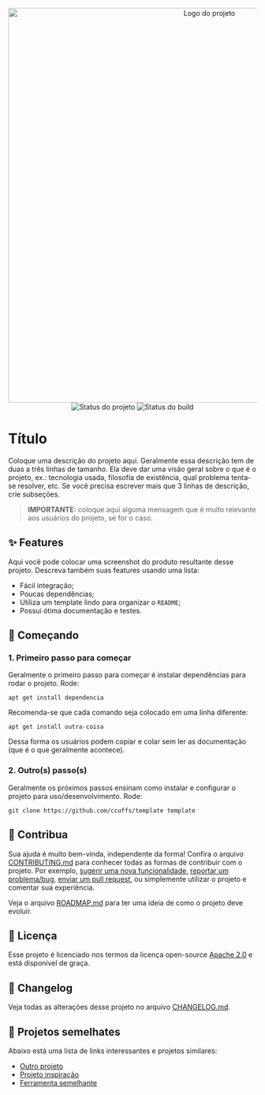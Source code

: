 <p align="center">
    <img width="800" src=".github/logo.png" title="Logo do projeto"><br />
    <img src="https://img.shields.io/maintenance/yes/2021?style=for-the-badge" title="Status do projeto">
    <img src="https://img.shields.io/github/workflow/status/ccuffs/template/ci.uffs.cc?label=Build&logo=github&logoColor=white&style=for-the-badge" title="Status do build">
</p>

# Título

Coloque uma descrição do projeto aqui. Geralmente essa descrição tem de duas a três linhas de tamanho. Ela deve dar uma visão geral sobre o que é o projeto, ex.: tecnologia usada, filosofia de existência, qual problema tenta-se resolver, etc. Se você precisa escrever mais que 3 linhas de descrição, crie subseções.

> **IMPORTANTE:** coloque aqui alguma mensagem que é muito relevante aos usuários do projeto, se for o caso.

## ✨ Features

Aqui você pode colocar uma screenshot do produto resultante desse projeto. Descreva também suas features usando uma lista:

* Fácil integração;
* Poucas dependências;
* Utiliza um template lindo para organizar o `README`;
* Possui ótima documentação e testes.

## 🚀 Começando

### 1. Primeiro passo para começar

Geralmente o primeiro passo para começar é instalar dependências para rodar o projeto. Rode:

```
apt get install dependencia
```

Recomenda-se que cada comando seja colocado em uma linha diferente:

```
apt get install outra-coisa
```

Dessa forma os usuários podem copiar e colar sem ler as documentação (que é o que geralmente acontece).

### 2. Outro(s) passo(s)

Geralmente os próximos passos ensinam como instalar e configurar o projeto para uso/desenvolvimento. Rode:

```
git clone https://github.com/ccuffs/template template
```

## 🤝 Contribua

Sua ajuda é muito bem-vinda, independente da forma! Confira o arquivo [CONTRIBUTING.md](CONTRIBUTING.md) para conhecer todas as formas de contribuir com o projeto. Por exemplo, [sugerir uma nova funcionalidade](https://github.com/ccuffs/template/issues/new?assignees=&labels=&template=feature_request.md&title=), [reportar um problema/bug](https://github.com/ccuffs/template/issues/new?assignees=&labels=bug&template=bug_report.md&title=), [enviar um pull request](https://github.com/ccuffs/hacktoberfest/blob/master/docs/tutorial-pull-request.md), ou simplemente utilizar o projeto e comentar sua experiência.

Veja o arquivo [ROADMAP.md](ROADMAP.md) para ter uma ideia de como o projeto deve evoluir.


## 🎫 Licença

Esse projeto é licenciado nos termos da licença open-source [Apache 2.0](https://choosealicense.com/licenses/apache-2.0/) e está disponível de graça.

## 🧬 Changelog

Veja todas as alterações desse projeto no arquivo [CHANGELOG.md](CHANGELOG.md).

## 🧪 Projetos semelhates

Abaixo está uma lista de links interessantes e projetos similares:

* [Outro projeto](https://github.com/projeto)
* [Projeto inspiração](https://github.com/projeto)
* [Ferramenta semelhante](https://github.com/projeto)
